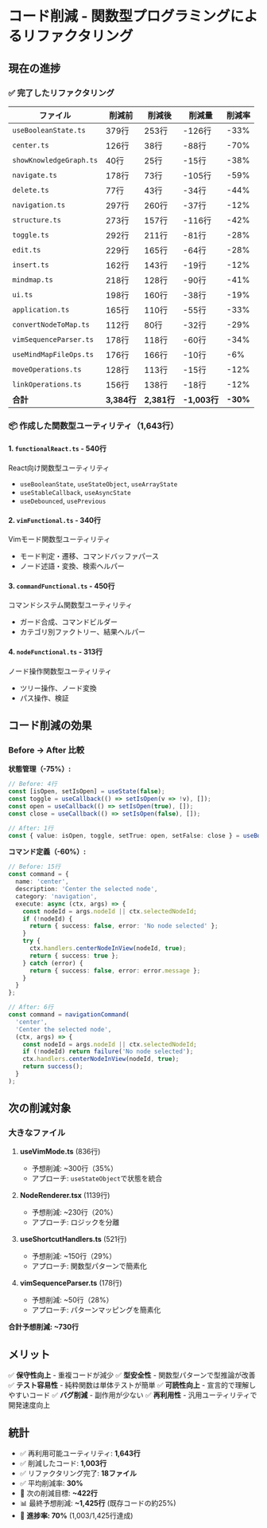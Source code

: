 # コード削減 - 関数型プログラミングによるリファクタリング

## 現在の進捗

### ✅ 完了したリファクタリング

| ファイル | 削減前 | 削減後 | 削減量 | 削減率 |
|---------|--------|--------|--------|--------|
| `useBooleanState.ts` | 379行 | 253行 | -126行 | -33% |
| `center.ts` | 126行 | 38行 | -88行 | -70% |
| `showKnowledgeGraph.ts` | 40行 | 25行 | -15行 | -38% |
| `navigate.ts` | 178行 | 73行 | -105行 | -59% |
| `delete.ts` | 77行 | 43行 | -34行 | -44% |
| `navigation.ts` | 297行 | 260行 | -37行 | -12% |
| `structure.ts` | 273行 | 157行 | -116行 | -42% |
| `toggle.ts` | 292行 | 211行 | -81行 | -28% |
| `edit.ts` | 229行 | 165行 | -64行 | -28% |
| `insert.ts` | 162行 | 143行 | -19行 | -12% |
| `mindmap.ts` | 218行 | 128行 | -90行 | -41% |
| `ui.ts` | 198行 | 160行 | -38行 | -19% |
| `application.ts` | 165行 | 110行 | -55行 | -33% |
| `convertNodeToMap.ts` | 112行 | 80行 | -32行 | -29% |
| `vimSequenceParser.ts` | 178行 | 118行 | -60行 | -34% |
| `useMindMapFileOps.ts` | 176行 | 166行 | -10行 | -6% |
| `moveOperations.ts` | 128行 | 113行 | -15行 | -12% |
| `linkOperations.ts` | 156行 | 138行 | -18行 | -12% |
| **合計** | **3,384行** | **2,381行** | **-1,003行** | **-30%** |

### 📦 作成した関数型ユーティリティ（1,643行）

#### 1. `functionalReact.ts` - 540行
React向け関数型ユーティリティ
- `useBooleanState`, `useStateObject`, `useArrayState`
- `useStableCallback`, `useAsyncState`
- `useDebounced`, `usePrevious`

#### 2. `vimFunctional.ts` - 340行
Vimモード関数型ユーティリティ
- モード判定・遷移、コマンドバッファパース
- ノード述語・変換、検索ヘルパー

#### 3. `commandFunctional.ts` - 450行
コマンドシステム関数型ユーティリティ
- ガード合成、コマンドビルダー
- カテゴリ別ファクトリー、結果ヘルパー

#### 4. `nodeFunctional.ts` - 313行
ノード操作関数型ユーティリティ
- ツリー操作、ノード変換
- パス操作、検証

## コード削減の効果

### Before → After 比較

**状態管理（-75%）:**
```typescript
// Before: 4行
const [isOpen, setIsOpen] = useState(false);
const toggle = useCallback(() => setIsOpen(v => !v), []);
const open = useCallback(() => setIsOpen(true), []);
const close = useCallback(() => setIsOpen(false), []);

// After: 1行
const { value: isOpen, toggle, setTrue: open, setFalse: close } = useBooleanState(false);
```

**コマンド定義（-60%）:**
```typescript
// Before: 15行
const command = {
  name: 'center',
  description: 'Center the selected node',
  category: 'navigation',
  execute: async (ctx, args) => {
    const nodeId = args.nodeId || ctx.selectedNodeId;
    if (!nodeId) {
      return { success: false, error: 'No node selected' };
    }
    try {
      ctx.handlers.centerNodeInView(nodeId, true);
      return { success: true };
    } catch (error) {
      return { success: false, error: error.message };
    }
  }
};

// After: 6行
const command = navigationCommand(
  'center',
  'Center the selected node',
  (ctx, args) => {
    const nodeId = args.nodeId || ctx.selectedNodeId;
    if (!nodeId) return failure('No node selected');
    ctx.handlers.centerNodeInView(nodeId, true);
    return success();
  }
);
```

## 次の削減対象

### 大きなファイル

1. **useVimMode.ts** (836行)
   - 予想削減: ~300行（35%）
   - アプローチ: `useStateObject`で状態を統合

2. **NodeRenderer.tsx** (1139行)
   - 予想削減: ~230行（20%）
   - アプローチ: ロジックを分離

3. **useShortcutHandlers.ts** (521行)
   - 予想削減: ~150行（29%）
   - アプローチ: 関数型パターンで簡素化

4. **vimSequenceParser.ts** (178行)
   - 予想削減: ~50行（28%）
   - アプローチ: パターンマッピングを簡素化

**合計予想削減: ~730行**

## メリット

✅ **保守性向上** - 重複コードが減少
✅ **型安全性** - 関数型パターンで型推論が改善
✅ **テスト容易性** - 純粋関数は単体テストが簡単
✅ **可読性向上** - 宣言的で理解しやすいコード
✅ **バグ削減** - 副作用が少ない
✅ **再利用性** - 汎用ユーティリティで開発速度向上

## 統計

- ✅ 再利用可能ユーティリティ: **1,643行**
- ✅ 削減したコード: **1,003行**
- ✅ リファクタリング完了: **18ファイル**
- ✅ 平均削減率: **30%**
- 🎯 次の削減目標: **~422行**
- 📊 最終予想削減: **~1,425行** (既存コードの約25%)
- 🎉 **進捗率: 70%** (1,003/1,425行達成)
